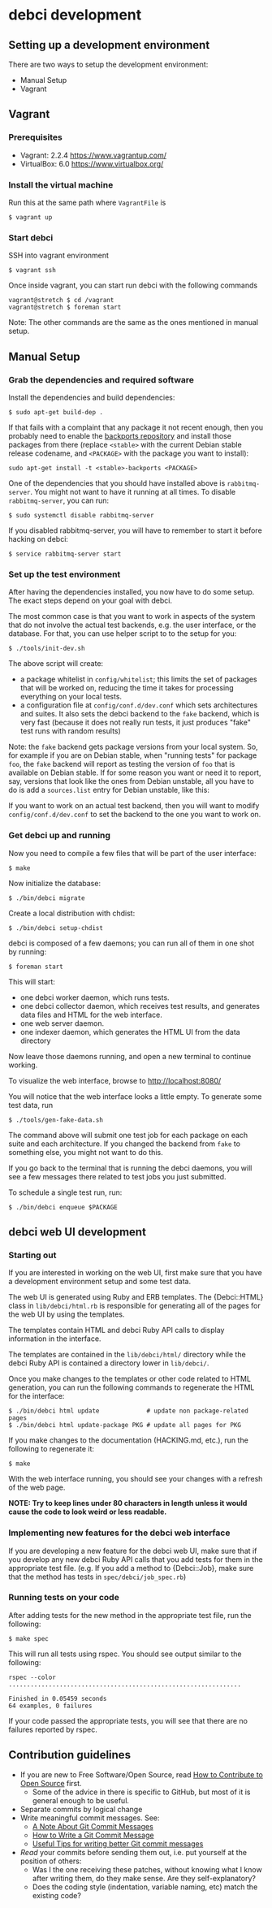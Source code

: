 # debci development

## Setting up a development environment

There are two ways to setup the development environment:

* Manual Setup
* Vagrant

## Vagrant

### Prerequisites

* Vagrant: 2.2.4 https://www.vagrantup.com/
* VirtualBox: 6.0 https://www.virtualbox.org/

### Install the virtual machine

Run this at the same path where `VagrantFile` is

```
$ vagrant up
```

### Start debci

SSH into vagrant environment

```
$ vagrant ssh
```

Once inside vagrant, you can start run debci with the following commands

```
vagrant@stretch $ cd /vagrant
vagrant@stretch $ foreman start
```

Note: The other commands are the same as the ones mentioned in manual setup.

## Manual Setup
### Grab the dependencies and required software

Install the dependencies and build dependencies:

```
$ sudo apt-get build-dep .
```

If that fails with a complaint that any package it not recent enough, then you
probably need to enable the [backports repository](https://backports.debian.org/)
and install those packages from there (replace `<stable>` with the current
Debian stable release codename, and `<PACKAGE>` with the package you want to
install):

```
sudo apt-get install -t <stable>-backports <PACKAGE>
```

One of the dependencies that you should have installed above is
`rabbitmq-server`. You might not want to have it running at all times. To
disable `rabbitmq-server`, you can run:

```
$ sudo systemctl disable rabbitmq-server
```

If you disabled rabbitmq-server, you will have to remember to start it before
hacking on debci:

```
$ service rabbitmq-server start
```

### Set up the test environment

After having the dependencies installed, you now have to do some setup. The
exact steps depend on your goal with debci.

The most common case is that you want to work in aspects of the system that do
not involve the actual test backends, e.g. the user interface, or the database.
For that, you can use helper script to to the setup for you:

    $ ./tools/init-dev.sh

The above script will create:

* a package whitelist in `config/whitelist`; this limits the set of packages
   that will be worked on, reducing the time it takes for processing everything
   on your local tests.
* a configuration file at `config/conf.d/dev.conf` which sets architectures and
  suites. It also sets the debci backend to the `fake` backend, which is very
  fast (because it does not really run tests, it just produces "fake" test runs
  with random results)

Note: the `fake` backend gets package versions from your local system. So, for
example if you are on Debian stable, when "running tests" for package `foo`,
the `fake` backend will report as testing the version of `foo` that is
available on Debian stable. If for some reason you want or need it to report,
say, versions that look like the ones from Debian unstable, all you have to do
is add a `sources.list` entry for Debian unstable, like this:

If you want to work on an actual test backend, then you will want to modify
`config/conf.d/dev.conf` to set the backend to the one you want to work on.

### Get debci up and running

Now you need to compile a few files that will be part of the user interface:

```
$ make
```

Now initialize the database:

```
$ ./bin/debci migrate
```

Create a local distribution with chdist:

```
$ ./bin/debci setup-chdist
```

debci is composed of a few daemons; you can run all of them in one shot by
running:

```
$ foreman start
```

This will start:

- one debci worker daemon, which runs tests.
- one debci collector daemon, which receives test results, and generates data files and HTML for the web interface.
- one web server daemon.
- one indexer daemon, which generates the HTML UI from the data directory

Now leave those daemons running, and open a new terminal to continue working.

To visualize the web interface, browse to
[http://localhost:8080/](http://localhost:8080/)

You will notice that the web interface looks a little empty. To generate some
test data, run

    $ ./tools/gen-fake-data.sh

The command above will submit one test job for each package on each suite and
each architecture. If you changed the backend from `fake` to something else,
you might not want to do this.

If you go back to the terminal that is running the debci daemons, you will see
a  few messages there related to test jobs you just submitted.

To schedule a single test run, run:

```
$ ./bin/debci enqueue $PACKAGE
```

## debci web UI development

### Starting out

If you are interested in working on the web UI, first make sure that you have
a development environment setup and some test data.

The web UI is generated using Ruby and ERB templates. The {Debci::HTML} class
in `lib/debci/html.rb` is responsible for generating all of the pages for the
web UI by using the templates.

The templates contain HTML and debci Ruby API calls to display information
in the interface.

The templates are contained in the `lib/debci/html/` directory while
the debci Ruby API is contained a directory lower in
`lib/debci/`.

Once you make changes to the templates or other code related to HTML
generation, you can run the following commands to regenerate the HTML for the
interface:

    $ ./bin/debci html update             # update non package-related pages
    $ ./bin/debci html update-package PKG # update all pages for PKG

If you make changes to the documentation (HACKING.md, etc.),
run the following to regenerate it:

    $ make

With the web interface running, you should see your changes with a refresh of
the web page.

**NOTE: Try to keep lines under 80 characters in length unless it would cause
the code to look weird or less readable.**

### Implementing new features for the debci web interface

If you are developing a new feature for the debci web UI, make sure that
if you develop any new debci Ruby API calls that you add tests for them in the
appropriate test file. (e.g. If you add a method to {Debci::Job}, make sure
that the method has tests in `spec/debci/job_spec.rb`)

### Running tests on your code

After adding tests for the new method in the appropriate test file, run the
following:

    $ make spec

This will run all tests using rspec. You should see output similar to the
following:

    rspec --color
    ................................................................

    Finished in 0.05459 seconds
    64 examples, 0 failures

If your code passed the appropriate tests, you will see that there
are no failures reported by rspec.

## Contribution guidelines

* If you are new to Free Software/Open Source, read [How to Contribute to Open Source](https://opensource.guide/how-to-contribute/) first.
  * Some of the advice in there is specific to GitHub, but most of it is general enough to be useful.
* Separate commits by logical change
* Write meaningful commit messages. See:
  * [A Note About Git Commit Messages](https://tbaggery.com/2008/04/19/a-note-about-git-commit-messages.html)
  * [How to Write a Git Commit Message](https://chris.beams.io/posts/git-commit/)
  * [Useful Tips for writing better Git commit messages](https://code.likeagirl.io/useful-tips-for-writing-better-git-commit-messages-808770609503)
* _Read_ your commits before sending them out, i.e. put yourself at the position of others:
  * Was I the one receiving these patches, without knowing what I know after writing them, do they make sense. Are they self-explanatory?
  * Does the coding style (indentation, variable naming, etc) match the existing code?
